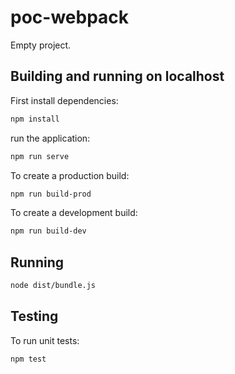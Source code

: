 # poc-webpack

Empty project.

## Building and running on localhost

First install dependencies:

```sh
npm install
```

run the application:

```sh
npm run serve
```

To create a production build:

```sh
npm run build-prod
```

To create a development build:

```sh
npm run build-dev
```

## Running

```sh
node dist/bundle.js
```

## Testing

To run unit tests:

```sh
npm test
```